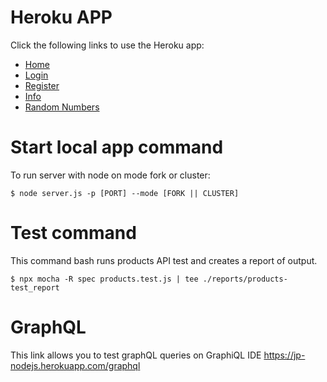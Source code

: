 # Heroku APP
Click the following links to use the Heroku app:
* [Home](https://jp-nodejs.herokuapp.com/app)
* [Login](https://jp-nodejs.herokuapp.com/app/login)
* [Register](https://jp-nodejs.herokuapp.com/app/register)
* [Info](https://jp-nodejs.herokuapp.com/info)
* [Random Numbers](https://jp-nodejs.herokuapp.com/api/randoms)

# Start local app command

To run server with node on mode fork or cluster:
```
$ node server.js -p [PORT] --mode [FORK || CLUSTER]
```

# Test command

This command bash runs products API test and creates a report of output.
```
$ npx mocha -R spec products.test.js | tee ./reports/products-test_report
```

# GraphQL
This link allows you to test graphQL queries on GraphiQL IDE
https://jp-nodejs.herokuapp.com/graphql